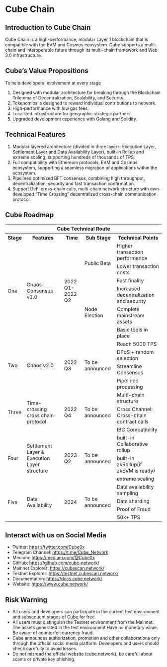# Cube Chain

## Introduction to Cube Chain
Cube Chain is a high-performance, modular Layer 1 blockchain that is compatible with the EVM and Cosmos ecosystem. Cube supports a multi-chain and interoperable future through its multi-chain framework and Web 3.0 infrastructure. 

## Cube’s Value Propositions 
To help developers’ evolvement at every stage 

1. Designed with modular architecture for breaking through the Blockchain Trilemma of Decentralization, Scalability, and Security. 
2. Tokenomics is designed to reward individual contributions to network. 
3. High-performance with low gas fees. 
4. Localized infrastructure for geographic strategic partners. 
5. Upgraded development experience with Golang and Solidity.

## Technical Features 

1. Modular layered architecture (divided in three layers: Execution Layer, Settlement Layer and Data Availability Layer), built-in Rollup and extreme scaling, supporting hundreds of thousands of TPS. 
2. Full compatibility with Ethereum protocols, EVM and Cosmos ecosystem, supporting a seamless migration of applications within the ecosystem. 
3. Pipelined optimized BFT consensus, combining high throughput, decentralization, security and fast transaction confirmation. 
4. Support DeFi cross-chain calls, multi-chain network structure with own-developed “Time Crossing” decentralized  cross-chain communication protocol.


## Cube Roadmap

<table >
    <tr style="background:rgba(0,0,0,0)" ><th colspan=5>Cube Technical Route</th> </tr>
    <tr style="background:rgba(0,0,0,0)" >
<th > Stage </th><th> Features </th><th> Time </th><th> Sub Stage </th><th> Technical Points </th>
</tr>
<tr style="background:rgba(0,0,0,0)" >
<tr style="background:rgba(0,0,0,0)" >
    <td rowspan=6 >One</td>
    <td rowspan=6 >
Chaos Consensus v1.0</td>
    <td rowspan=6 >2022 Q1-2022 Q2</td>
    <td rowspan=3 >Public Beta</td><td>Higher transaction performance</td></tr>
<tr style="background:rgba(0,0,0,0)" ><td>Lower transaction costs</td></tr>
<tr style="background:rgba(0,0,0,0)"><td>Fast finality</td></tr>
<tr style="background:rgba(0,0,0,0)"> <td rowspan=3 >Node Election</td><td>Increased decentralization and security</td></tr>
<tr style="background:rgba(0,0,0,0)"><td>Complete mainstream assets</td></tr>
<tr style="background:rgba(0,0,0,0)"><td>Basic tools in place</td></tr>


<tr style="background:rgba(0,0,0,0)"><td rowspan=4 > Two </td><td rowspan=4 > 
Chaos v2.0  </td> <td rowspan=4 >2022 Q3 </td> <td rowspan=4 > To be announced  </td> <td> Reach 5000 TPS </td></tr>
<tr style="background:rgba(0,0,0,0)"><td> DPoS + random selection </td></tr>
<tr style="background:rgba(0,0,0,0)"><td> Streamline Consensus </td></tr>
<tr style="background:rgba(0,0,0,0)"><td>Pipelined processing</td></tr>

<tr style="background:rgba(0,0,0,0)"><td rowspan=3> Three </td> <td rowspan=3>
Time-crossing cross chain protocol
</td><td rowspan=3>2022 Q4</td><td rowspan=3>To be announced</td><td>Multi-chain structure</td></tr>
<tr style="background:rgba(0,0,0,0)"><td>Cross Channel: Cross-chain contract calls</td></tr>
<tr style="background:rgba(0,0,0,0)"><td>IBC Compatibility</td></tr>
<tr style="background:rgba(0,0,0,0)"><td rowspan=3> Four </td> <td rowspan=3>
Settlement Layer & Execution Layer structure
</td> <td rowspan=3>2023 Q2</td> <td rowspan=3>To be announced</td><td>built-in Collaborative rollup</td></tr>
<tr style="background:rgba(0,0,0,0)"><td>built-in zkRollup(if zkEVM is ready)</td></tr>
<tr style="background:rgba(0,0,0,0)"><td>extreme scaling</td></tr>

<tr style="background:rgba(0,0,0,0)"><td rowspan=4> Five </td> <td rowspan=4>
Data Availability 
</td> <td rowspan=4>2024</td> <td rowspan=4>To be announced</td><td>Data availability sampling</td></tr>
<tr style="background:rgba(0,0,0,0)"><td>Data sharding</td></tr>
<tr style="background:rgba(0,0,0,0)"><td>Proof of Fraud</td></tr>
<tr style="background:rgba(0,0,0,0)"><td>50k+ TPS</td></tr>
</table>



## Interact with us on Social Media

- Twitter: https://twitter.com/Cube0x
- Telegram Channel: https://t.me/Cube_Network
- Medium: https://medium.com/@Cube0x
- GitHub: https://github.com/cube-network/
- Mainnet Explorer: https://cubescan.network/
- Testnet Explorer: https://testnet.cubescan.network/
- Documentation: https://docs.cube.network/
- Website: https://www.cube.network/
  

## Risk Warning
- All users and developers can participate in the current test environment and subsequent stages of Cube for free.
- All users must distinguish the Testnet environment from the Mainnet. The assets generated in the test environment Have no monetary value. Be aware of counterfeit currency fraud.
- Cube announces authorization, promotion and other collaborations only through the official social media platform. Developers and users should check carefully to avoid losses.
- Do not misread the official website (cube.network), be careful about scams or private key phishing.
